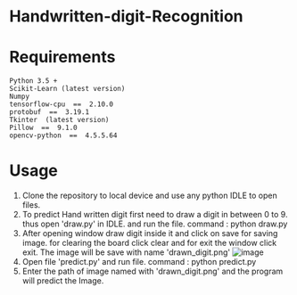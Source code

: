 # Handwritten-digit-Recognition

# Requirements
    Python 3.5 +
    Scikit-Learn (latest version)
    Numpy
    tensorflow-cpu  ==  2.10.0
    protobuf  ==  3.19.1
    Tkinter  (latest version)
    Pillow  ==  9.1.0
    opencv-python  ==  4.5.5.64

# Usage
1. Clone the repository to local device and use any python IDLE to open files.
2. To predict Hand written digit first need to draw a digit in between 0 to 9. thus open 'draw.py' in IDLE. and run the file.
   command : python draw.py
3. After opening window draw digit inside it and click on save for saving image. for clearing the board click clear and for exit the window click exit. The image will be save with name 'drawn_digit.png' ![image](https://github.com/Gaurav2Patil/Handwritten-digit-Recognition/assets/82898887/7906972b-f4ac-405c-8d5f-297d88f16243)
4. Open file 'predict.py' and run file.
   command : python predict.py
5. Enter the path of image named with 'drawn_digit.png' and the program will predict the Image.
